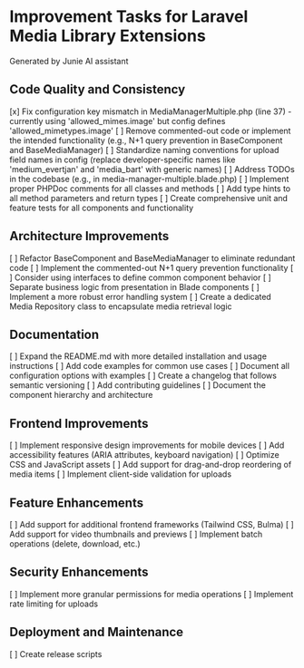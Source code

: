 # Improvement Tasks for Laravel Media Library Extensions

Generated by Junie AI assistant

## Code Quality and Consistency

[x] Fix configuration key mismatch in MediaManagerMultiple.php (line 37) - currently using 'allowed_mimes.image' but config defines 'allowed_mimetypes.image'
[ ] Remove commented-out code or implement the intended functionality (e.g., N+1 query prevention in BaseComponent and BaseMediaManager)
[ ] Standardize naming conventions for upload field names in config (replace developer-specific names like 'medium_evertjan' and 'media_bart' with generic names)
[ ] Address TODOs in the codebase (e.g., in media-manager-multiple.blade.php)
[ ] Implement proper PHPDoc comments for all classes and methods
[ ] Add type hints to all method parameters and return types
[ ] Create comprehensive unit and feature tests for all components and functionality

## Architecture Improvements

[ ] Refactor BaseComponent and BaseMediaManager to eliminate redundant code
[ ] Implement the commented-out N+1 query prevention functionality
[ ] Consider using interfaces to define common component behavior
[ ] Separate business logic from presentation in Blade components
[ ] Implement a more robust error handling system
[ ] Create a dedicated Media Repository class to encapsulate media retrieval logic

## Documentation

[ ] Expand the README.md with more detailed installation and usage instructions
[ ] Add code examples for common use cases
[ ] Document all configuration options with examples
[ ] Create a changelog that follows semantic versioning
[ ] Add contributing guidelines
[ ] Document the component hierarchy and architecture

## Frontend Improvements

[ ] Implement responsive design improvements for mobile devices
[ ] Add accessibility features (ARIA attributes, keyboard navigation)
[ ] Optimize CSS and JavaScript assets
[ ] Add support for drag-and-drop reordering of media items
[ ] Implement client-side validation for uploads

## Feature Enhancements

[ ] Add support for additional frontend frameworks (Tailwind CSS, Bulma)
[ ] Add support for video thumbnails and previews
[ ] Implement batch operations (delete, download, etc.)

## Security Enhancements

[ ] Implement more granular permissions for media operations
[ ] Implement rate limiting for uploads

## Deployment and Maintenance

[ ] Create release scripts
